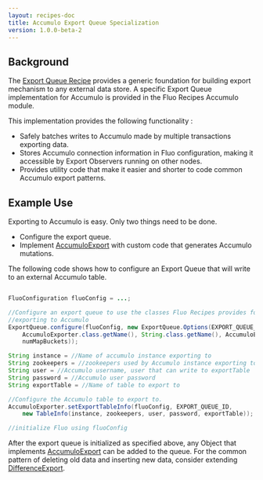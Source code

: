 ```yaml
---
layout: recipes-doc
title: Accumulo Export Queue Specialization
version: 1.0.0-beta-2
---
```

## Background

The [Export Queue Recipe][1] provides a generic foundation for building export 
mechanism to any external data store.  A specific Export Queue implementation
for Accumulo is provided in the Fluo Recipes Accumulo module.

This implementation provides the following functionality :

 * Safely batches writes to Accumulo made by multiple transactions exporting data.
 * Stores Accumulo connection information in Fluo configuration, making it accessible by Export Observers running on other nodes.
 * Provides utility code that make it easier and shorter to code common Accumulo export patterns.

## Example Use

Exporting to Accumulo is easy.  Only two things need to be done.

 * Configure the export queue.
 * Implement [AccumuloExport][2] with custom code that generates Accumulo mutations.

The following code shows how to configure an Export Queue that will write to an
external Accumulo table.

```java

FluoConfiguration fluoConfig = ...;

//Configure an export queue to use the classes Fluo Recipes provides for
//exporting to Accumulo
ExportQueue.configure(fluoConfig, new ExportQueue.Options(EXPORT_QUEUE_ID,
    AccumuloExporter.class.getName(), String.class.getName(), AccumuloExport.class.getName(),
    numMapBuckets));

String instance = //Name of accumulo instance exporting to
String zookeepers = //zookeepers used by Accumulo instance exporting to
String user = //Accumulo username, user that can write to exportTable
String password = //Accumulo user password
String exportTable = //Name of table to export to

//Configure the Accumulo table to export to.
AccumuloExporter.setExportTableInfo(fluoConfig, EXPORT_QUEUE_ID,
    new TableInfo(instance, zookeepers, user, password, exportTable));

//initialize Fluo using fluoConfig

```

After the export queue is initialized as specified above, any Object that
implements [AccumuloExport][2] can be added to the queue.  For the common
pattern of deleting old data and inserting new data, consider extending
[DifferenceExport][3].

[1]: /docs/fluo-recipes/1.0.0-beta-2/export-queue/
[2]: /apidocs/fluo-recipes/1.0.0-beta-2/io/fluo/recipes/accumulo/export/AccumuloExport.html
[3]: /apidocs/fluo-recipes/1.0.0-beta-2/io/fluo/recipes/accumulo/export/DifferenceExport.html

